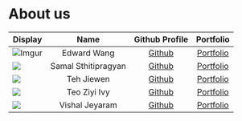 # About us

Display | Name | Github Profile | Portfolio 
--------|:----:|:--------------:|:---------:
![Imgur](https://i.imgur.com/3ubqQJI.jpg) | Edward Wang | [Github](https://github.com/EdwardZYWang) | [Portfolio](team/edwardzywang.md)
![](https://user-images.githubusercontent.com/69446495/135881811-957f79eb-0afe-48dd-94f0-d237edce256a.jpg) | Samal Sthitipragyan | [Github](https://github.com/pragyan01) | [Portfolio](https://www.linkedin.com/in/pragyan01/)
![](https://avatars0.githubusercontent.com/arvejw?s=100) | Teh Jiewen | [Github](https://github.com/arvejw) | [Portfolio](team/arvejw.md)
![](https://avatars0.githubusercontent.com/teoziyiivy?s=100) | Teo Ziyi Ivy | [Github](https://github.com/teoziyiivy) | [Portfolio](https://www.linkedin.com/in/teoziyiivy/)
![](https://user-images.githubusercontent.com/69350459/140319995-3b66c651-6398-4b62-941d-edb54840f741.jpg) | Vishal Jeyaram | [Github](https://github.com/VishalJeyaram) | [Portfolio](team/vishaljeyaram.md)
